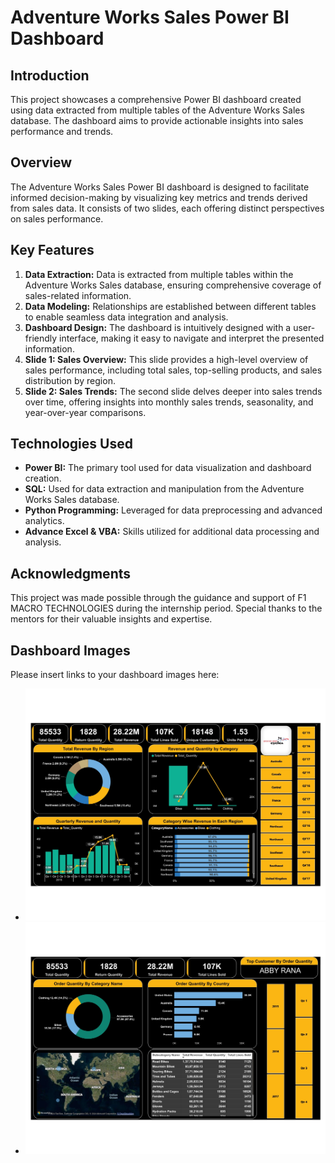 # Adventure Works Sales Power BI Dashboard

## Introduction
This project showcases a comprehensive Power BI dashboard created using data extracted from multiple tables of the Adventure Works Sales database. The dashboard aims to provide actionable insights into sales performance and trends.

## Overview
The Adventure Works Sales Power BI dashboard is designed to facilitate informed decision-making by visualizing key metrics and trends derived from sales data. It consists of two slides, each offering distinct perspectives on sales performance.

## Key Features
1. **Data Extraction:** Data is extracted from multiple tables within the Adventure Works Sales database, ensuring comprehensive coverage of sales-related information.
2. **Data Modeling:** Relationships are established between different tables to enable seamless data integration and analysis.
3. **Dashboard Design:** The dashboard is intuitively designed with a user-friendly interface, making it easy to navigate and interpret the presented information.
4. **Slide 1: Sales Overview:** This slide provides a high-level overview of sales performance, including total sales, top-selling products, and sales distribution by region.
5. **Slide 2: Sales Trends:** The second slide delves deeper into sales trends over time, offering insights into monthly sales trends, seasonality, and year-over-year comparisons.

## Technologies Used
- **Power BI:** The primary tool used for data visualization and dashboard creation.
- **SQL:** Used for data extraction and manipulation from the Adventure Works Sales database.
- **Python Programming:** Leveraged for data preprocessing and advanced analytics.
- **Advance Excel & VBA:** Skills utilized for additional data processing and analysis.

## Acknowledgments
This project was made possible through the guidance and support of F1 MACRO TECHNOLOGIES during the internship period. Special thanks to the mentors for their valuable insights and expertise.

## Dashboard Images
Please insert links to your dashboard images here:
- ![Slide 1: Sales Overview](Images/Img_1.jpg)
- ![Slide 2: Sales Trends](Images/Img_2.jpg)
